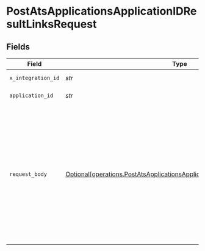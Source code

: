 # PostAtsApplicationsApplicationIDResultLinksRequest


## Fields

| Field                                                                                                                                                                                                                                                | Type                                                                                                                                                                                                                                                 | Required                                                                                                                                                                                                                                             | Description                                                                                                                                                                                                                                          | Example                                                                                                                                                                                                                                              |
| ---------------------------------------------------------------------------------------------------------------------------------------------------------------------------------------------------------------------------------------------------- | ---------------------------------------------------------------------------------------------------------------------------------------------------------------------------------------------------------------------------------------------------- | ---------------------------------------------------------------------------------------------------------------------------------------------------------------------------------------------------------------------------------------------------- | ---------------------------------------------------------------------------------------------------------------------------------------------------------------------------------------------------------------------------------------------------- | ---------------------------------------------------------------------------------------------------------------------------------------------------------------------------------------------------------------------------------------------------- |
| `x_integration_id`                                                                                                                                                                                                                                   | *str*                                                                                                                                                                                                                                                | :heavy_check_mark:                                                                                                                                                                                                                                   | ID of the integration you want to interact with.                                                                                                                                                                                                     |                                                                                                                                                                                                                                                      |
| `application_id`                                                                                                                                                                                                                                     | *str*                                                                                                                                                                                                                                                | :heavy_check_mark:                                                                                                                                                                                                                                   | Kombo ID of the application you want to create the link for.                                                                                                                                                                                         |                                                                                                                                                                                                                                                      |
| `request_body`                                                                                                                                                                                                                                       | [Optional[operations.PostAtsApplicationsApplicationIDResultLinksRequestBody]](../../models/operations/postatsapplicationsapplicationidresultlinksrequestbody.md)                                                                                     | :heavy_minus_sign:                                                                                                                                                                                                                                   | POST /ats/applications/:application_id/result-links request body                                                                                                                                                                                     | {<br/>"label": "Assessment Result",<br/>"url": "https://example.com/test-results/5BtP1WC1UboS7CF3yxjKcvjG",<br/>"details": {<br/>"custom_field_name_prefix": "Acme:",<br/>"attributes": [<br/>{<br/>"key": "Score",<br/>"value": "100%"<br/>},<br/>{<br/>"key": "Time",<br/>"value": "2:30h"<br/>}<br/>]<br/>}<br/>} |